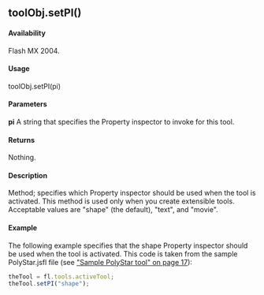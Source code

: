 ## toolObj.setPI()

#### Availability

Flash MX 2004.

#### Usage

toolObj.setPI(pi)

#### Parameters

**pi** A string that specifies the Property inspector to invoke for this tool.

#### Returns

Nothing.

#### Description

Method; specifies which Property inspector should be used when the tool is activated. This method is used only when you create extensible tools. Acceptable values are "shape" (the default), "text", and "movie".

#### Example

The following example specifies that the shape Property inspector should be used when the tool is activated. This code is taken from the sample PolyStar.jsfl file (see ["Sample PolyStar tool" on page 17](../Introduction/Sample_implementations.md)):

```javascript
theTool = fl.tools.activeTool;
theTool.setPI("shape");

```